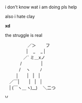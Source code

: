 i don't know wat i am doing pls help

also i hate clay

**xd**

the struggle is real 


　　　　 　／＞　 　フ    
　　　　　| 　_　 _ |     
　 　　　／` ミ＿xノ    
　　 　 /　　　 　 |    
　　　 /　 ヽ　　 ﾉ   
　 　 │　　|　|　|   
　／￣|　　 |　|　|  
　| (￣ヽ＿_ヽ_)__) 
　＼二つ

<a style="display: inline-block; border: 0; text-decoration: none;" href="http://vsco.co/cxrro"><img style="width: 10px; height: 10px; margin: 0px;" src="http://assets.vsco.co/assets/images/assets/Logo_black_32.png" alt="VSCO Logo" /></a> 
